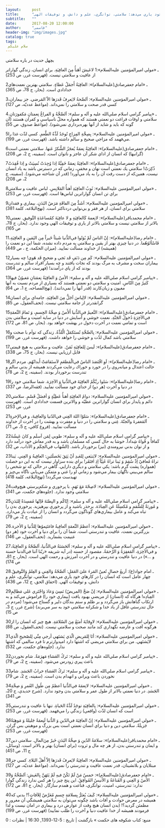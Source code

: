 ```yaml
---
layout:     post
title:      "امام جوادعلیه السلام:: چهار عامل است كه انسان را در كارهاي خود ياري مي‌دهد: سلامتي، توانگري، علم و دانش، و توفيقات الهی ."
subtitle:   ""
date:       2017-08-20 12:00:00
author:     "قاسمی"
header-img: "img/images.jpg"
catalog: true
tags:
 سلام علیکم 
---
```


بچهل حدیث در باره سلامتی
 
ـ «مولي اميرالمؤمنين عليه‌السلام»:1
لاعَيشَ أهَنأُ مِنَ العافِيَةِ.
براي انسان، زندگي گواراتر از عافيت و سلامتي نيست. (فهرست غرر، ص 253)

2ـ «امام جعفرصادق(عليه‌السلام)»:
العافِيَةُ أَجمَلُ عَطاءٍ.
سلامتي بهترين نعمت‌هاي خدادادي است. (بحار، ج 78، ص 365)

3ـ «مولي اميرالمؤمنين عليه‌السلام»:
اَلصِّحةُ لايَعرِفُ قَدرَها الاّ المَرضي.
جز بيماران، كسي قدر صحت و سلامتي را نمي‌داند. (مواعظ عدديّه، ص 127)

4ـ «پيامبر گرامي اسلام صلي‌الله عليه و آله و سلم»:
اَلصِّحَّةُ وَ الفراغُ نِعمتانِ مَكفورَتانِ.
سلامتي و اوقات فراغت دو نعمتي هستند كه همواره محلّ ناسپاسي و كفران هستند (آن گونه كه بايد و شايد از آنها بهره‌برداري نمي‌شود). (مواعظ صدوق، ص 55)

5ـ «مولي اميرالمؤمنين عليه‌السلام»:
بِصِحَّةِ المِزاجِ تُوجَدُ لَذَّةُ الطَّعمِ.
كسي لذّت غذا را مي‌فهمد كه مزاجي صحيح و سالم داشته باشد. (فهرست غرر، ص 199).

6ـ «امام جعفرصادق(عليه‌السلام)»:
العافِيَةُ نِعمَةٌ يُعجَزُ الشُّكرُ عَنها.
سلامتي نعمتي است (گرانبها) كه انسان از اداي شكر آن عاجز و ناتوان است. (سفينه، ج 2، ص 208)

7ـ «امام جعفرصادق(عليه‌السلام)»:
العافِيَةُ نِعمَةٌ خَفِيَّةٌ اِذا وُجِدَتْ نُسِيَتْ و اِذا فُقِدَتْ ذُكِرَتْ!
سلامتي يك نعمتي است نهان و مخفي، زماني كه در دسترس باشد به ياد انسان نيست، همين‌كه از دست رفت آن را به ياد مي‌آورد! (قدر آن شناخته مي‌شود). (سفينه، ج 2، ص 208)

8ـ «مولي اميرالمؤمنين عليه‌السلام»:
ثَوبُ العافِيَةِ أهنأُ المَلابِسِ.
لباس عافيت و سلامتي براي تن انسان گواراترين لباس‌ها است. (فهرست غرر، ص 253)

9ـ «مولي اميرالمؤمنين عليه‌السلام»:
اَشَدُّ مِنَ الفاقَةِ مَرَضُ البَدَنِ.
بيماري و فقدان سلامتي براي انسان، از هر فقر و بي‌نوايي دردناكتر است. (نهج‌البلاغه، كلمة 381)

10ـ «امام محمدباقر(عليه‌السلام)»:
لانِعمةَ كَالعافِيَةِ و لا عافِيَةَ كمُساعَدَةِ التَّوفيقِ.
نعمتي بالاتر از سلامتي نيست و سلامتي بالاتر از ياري و توفيقات الهي وجود ندارد. (بحار، ج 78، ص 165)

11ـ «امام رضا(عليه‌السلام)»:
إنّ الناسَ لَمْ يُؤتُوا في‌الدُّنيا شَيئاً خَيراً مِن اليَقينِ و العافِيَةِ، فَاسْألوُهُما.
در دنيا چيزي بهتر از يقين و سلامتي به مردم داده نشده، شما اين دو نعمت را (هميشه) از خداوند مسألت نماييد. (ميزان الحكمة، ج ، ص 449)

12ـ «مولي اميرالمؤمنين عليه‌السلام»:
كَم مِن دَنَفٍ قَد نَجي و صَحيحٍ قَد هَوي!
چه بسيار بيماران سخت و مشرف به مرگ بودند كه نجات يافتند و چه بسيار افراد سالم و تندرست بودند كه از پاي درآمدند! (فهرست غرر، ص 364)

13ـ «پيامبر گرامي اسلام صلي‌الله عليه و آله و سلم»:
الأمنُ وَ العافِيَةُ نِعمَتانِ مَغبوُنٌ فيها كَثيرٌ مِنَ النّاسِ.
امنيت و سلامتي دو نعمتي هستند كه بسياري از مردم نسبت به آنها مغبون و زيان‌کارند (قدر آنها را نمي‌دانند). (نهج‌الفصاحه، ج 1، ص 64)

14ـ «مولي اميرالمؤمنين عليه‌السلام»:
لالِباسَ اَجَلُّ مِنَ العافِيَةِ.
جامه‌اي براي انسان گرانقدرتر از جامة سلامتي نيست. (تحف‌العقول، ص 85)

15ـ «امام جعفرصادق(عليه‌السلام)»:
النَّعيمُ في‌الدُّنيا أَلأَمنُ وَ صِحَّةُ الجِسمِ، وَ تَمامُ النِّعمَةِ في‌الآخِرَةِ دُخولُ الجَنَّةِ.
نعمت خوشي و آسايش در دنيا در ساية امنيت و سلامتي بدن است و تمامي نعمت در آخرت دخول در بهشت خواهد بود. (بحار، ص 81، ص 172)

16ـ «مولي اميرالمؤمنين عليه‌السلام»:
بِالصِّحَّةِ تُستَكمَلُ الَّلذَّةُ.
زندگي كه توأم با صحت و سلامتي باشد كمال لذّت و خوشي را خواهد داشت. (فهرست غرر، ص 199)

17ـ «امام جعفرصادق(عليه‌السلام)»:
لَيسَ لِلعافِيَةِ ثَمَنٌ.
عافيت و سلامتي به هيچ قيمتي قابل ارزيابي نيست. (بحار، ج 75، ص 338)

18ـ «امام رضا(عليه‌السلام)»:
لَوِ اقْتَصَدَ الناسُ في‌الْمَطعَمِ لاَستَقامَتْ أَبدانُهُم.
مردم اگر حالت اعتدال و ميانه‌روي را در خورد و خوراك رعايت مي‌كردند هميشه از بدني سالم و تندرست برخوردار ‌بودند. (سفينه، ج 2، ص 78)

19ـ «امام رضا(عليه‌السلام)»:
سَلوا ربَّكُمُ العافِيَةَ في‌الدُّنيا وَ الآخِرَة.
شما سلامتي خود را در دنيا و آخرت (هر دو) از خداي خود مسألت نماييد. (فقه‌الرضا، ص 337)

20ـ «مولي اميرالمؤمنين عليه‌السلام»:
دوامُ العافِيَةِ أهنأُ عَطِيَّةٍ وَ أفضَلُ قَسْمٍ.
سلامتي دائم و پايدار براي انسان گواراترين عطيّه و والاترين قسمت خدادادي است. (فهرست غرر، ص 253)

21ـ «امام جعفرصادق(عليه‌السلام)»:
سَلوُا اللهَ الغِني في‌الدّنيا وَالعافِيةَ، و في‌الإخرةِ اَلمَغفرةَ والجنّةَ.
غِني و سلامتي را در دنيا و مغفرت و بهشت را در آخرت از خداوند مسألت نماييد. (فروع كافي، ج 5، ص 71)

22ـ «پيامبر گرامي اسلام صلي‌الله عليه و آله و سلم»:
طوبي لِمَن اَسلَم و كانَ عَيشُهُ كَفافاً و قُواهُ شِداداً.
خوشا به حال كسي كه مسلمان باشد و به قدر معاش خود درآمد دارد و از توان بدني نيرومندي (نيز) برخوردار باشد. (الشّهاب في‌الحِكَم و الآداب، ص 32)

23ـ «مولي اميرالمؤمنين عليه‌السلام»:
لايَنبَغي لِلعَبدِ أنْ يَثِقَ بَخَصلَتَينِ: العافِيةُ وَ الغِني. بَينا تراهُ مُعافيً اِذْ سُقِمَ وَ بَينا تراهُ غَنِيّاً اِذِ افتَقَر!
براي بنده سزاوار نيست كه به اين دو خصلت (همواره) پشت گرم باشد: يكي سلامتي و ديگري دارايي. گاهي در حالي كه تو شخص را سالم مي‌بيني ناگهان بيمار مي‌شود و زماني او را غني و متمكن مي‌يابي ناگاه بي‌چيز و تهيدست مي‌گردد! (نهج‌البلاغه، كلمة 418)

24ـ «مولي اميرالمؤمنين عليه‌السلام»:
لاصِحّةَ مَعَ نَهَمٍ.
با پرخوري و شكم‌پرستي هيچ‌وقت سلامتي وجود ندارد. (جلوه‌هاي حكمت، ص 341)

25ـ «پيامبر گرامي اسلام صلي‌الله عليه و آله و سلم»:
اِيّاكُم و البِطنَةَ فَاِنّها مُفسِدَةٌ لِلبَدَنِ و مُورِثةٌ لِلسُّقمِ و مُكسِلَةٌ عَنِ العِبادَة.
برحذر باشيد و از پرخوري بپرهيزيد. پرخوري بدن را تباه مي‌كند و عامل بيماري‌هاي گوناگون مي‌گردد و انسان را از عبادت باز مي‌دارد. (سفينه، ج 2، ص 79)

26ـ «مولي اميرالمؤمنين عليه‌السلام»:
اَعظمُ النِّعمَةِ اَلعافِيةُ فاغتَنِموُها لِلدُّنيا وَ الأخرة.
بزرگترين نعمت، عافيت و تندرستي است. شما آن را براي دنيا و آخرت خود (هر دو) غنيمت بشماريد. (تحف‌العقول، ص 146)

27ـ «پيامبر گرامي اسلام صلي‌الله عليه و آله و سلم»:
اَلحَسَنَةُ في‌الدُّنيا، اَلصِّحّةُ وَ العافِيَةُ، و في‌الآخِرَةِ، اَلمَغفِرَةُ وَ الرَّحمَةُ.
مقصود از حسنه (در آيه شريفه «ربّنا آتنا في‌الدنبا حسنة و ...») در دنيا عافيت و تندرستي و در آخرت آمرزش و رحمت الهي است. (بحار، ج 81، ص 174)

28ـ امام جواد(ع):
اَربعُ خصالٍ تُعينُ المَرءَ عليَ العَمَلِ: اَلصِّحّةُ وَالغِني وَ العِلمُ وَالتَّوفيقُ.
چهار عامل است كه انسان را در كارهاي خود ياري مي‌دهد: سلامتي، توانگري، علم و دانش، و توفيقات الهي. (احقاق الحق، ج 12، ص 436)

29ـ «مولي اميرالمؤمنين عليه‌السلام»:
إنْ صَحَّ (المريضُ) نَسِيَ وَعادَ وَاجْتَري عَلي مَظالِمِ العِبادِه!
هرگاه كه (انسان) از مريضي بهبود يافت (بيماري خود را) فراموش مي‌كند و به ارتكاب گناهانش باز مي‌گردد و بر ظلم و ستم بندگان دلير و گستاخ مي‌شود! (مردم در حال تندرستي غافل از ياد خدا و شكرانة سلامتي خود به سر مي‌برند)
(شرح غرر، ج 3، ص 15)

30ـ «مولي اميرالمؤمنين عليه‌السلام»:
لاوِقايَةَ أمنَعُ مِنَ السّلامَةِ.
هيچ چيز كه انسان را از هرگونه آفت و عارضه نگهداري كند مانند صحت و سلامتي نيست. (تحف‌العقول، ص 88)

31ـ «مولي اميرالمؤمنين عليه‌السلام»:
أنَا لِلمَريضِ الّذي يَشتَهي أرجي مِنِّي لِلصّحيحِ الّذي لايَشتَهي.
من براي سلامتي مريضي كه اشتها دارد اميدوارترم تا فرد سالمي كه اشتها ندارد. (جلوه‌هاي حكمت، ص 532)

32ـ «پيامبر گرامي اسلام صلي‌الله عليه و آله و سلم»:
تَركُ العَشاءِ مَهرَمَةٌ.
شام نخوردن باعث پيري زودرس مي‌شود. (سفينه، ج 2، ص 79)

33ـ «پيامبر گرامي اسلام صلي‌الله عليه و آله و سلم»:
تَركُ العَشاءِ خرابُ الجَسَدِ.
شام نخوردن باعث ويراني و انهدام بدن است. (سفينه، ج 2، ص 79)

34ـ «مولي اميرالمؤمنين عليه‌السلام»:
لانِعمَةَ في‌الدُّنيا اَعظمُ مِن طُولِ العُمرِ وَ صِحَّةِ الجَسَدِ.
در دنيا نعمتي بالاتر از طول عمر و سلامتي بدن وجود ندارد. (شرح حديدي، ج 20، ص 341)

35ـ «مولي اميرالمؤمنين عليه‌السلام»:
بِالعافِيَةِ توجَدُ لَذَّةُ الحَياةِ.
تنها با عافيت و تندرستي است كه انسان لذّت (واقعي) زندگي را مي‌فهمد. (فهرست غرر، ص 253)

36ـ «مولي اميرالمؤمنين عليه‌السلام»:
إنّ العافِيَةَ في‌الدّينِ وَ الدُّنيا لَنِعمَةٌ جَليلةٌ وَ مَوهِبَةٌ جَزيلَةٌ.
سلامتي دين و دنيا براي انسان نعمتي است بس بزرگ و موهبتي بس گران. (فهرست غرر، ص 253)

37ـ «امام محمدباقر(عليه‌السلام)»:
سلامَةُ الدّينِ وَ صِحَّةُ البَدَنِ خَيرٌ مِنَ‌المالِ.
سلامتي دين و ايمان و تندرستي بدن، از هر چه مال و ثروت (براي انسان) بهتر و بالاتر است. (وسائل، ج 11، ص 451)

38ـ «مولي اميرالمؤمنين عليه‌السلام»:
العافِيَةُ لايَعرِفُ قَدرَها اِلاّ أَهلُ البَلاءِ.
كسي جز مبتلايان و بلانشينان، قدر نعمت عافيت و تندرستي را نمي‌داند. (مواعظ عدديّه، ص 127)

39ـ «امام جعفرصادق(عليه‌السلام)»:
خمسٌ مَنْ لَمْ تَكُنْ فيهِ لَمْ يَتَهَنَّ بِالعَيشِ: اَلصِّحَّةُ وَ الأَمنُ وَ الغِني وَ القَناعَةُ وَ الأَنيسُ المُوافِقُ.
اين پنج چيز را هر كس ندارد زندگي گوارا ندارد: تندرستي، امنيت، توانگري، قناعت و همدم سازگار. (بحار، ج 81، ص 172)

40ـ «مولي اميرالمؤمنين عليه‌السلام»:
كَيفَ يُغتَرُّ بِسلامَةِ جِسمٍ مُعَرَّضٌ لِلآفاتِ؟!
بدني كه هميشه در معرض حوادث و آفات باشد چگونه مي‌توان به سلامتي هميشگي آن مغرور و مطمئن گرديد؟! (بدن انسان هيچ وقت از عوارض درد و بيماري در امان نيست و لذا فرمودند هميشه از خدا عافيت دنيا و آخرت را طلب نماييد) (فهرست غرر، ص 199)

منبع: کتاب شکوفه های حکمت
» بازگشت | تاریخ : 5-12-1393, 16:30 | نظرات : 0
